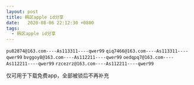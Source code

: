 ```yaml
---
layout: post
title: 韩区apple id分享
date:   2020-08-06 22:12:30 +0800
tags:
  - 韩区apple id分享
---
```




`pu82874@163.com----As113311----qwer99`
`qiq7466@163.com----As113311----qwer99`
`bvggoy8@163.com----As112211----qwer99`
`oedqpq7@163.com----As112211----qwer99`
`rzcezrz@163.com----As112211----qwer99`

仅可用于下载免费app，全部被锁后不再补充